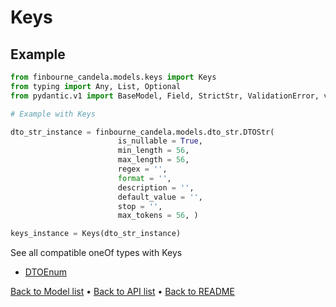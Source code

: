 # Keys

## Example

```python
from finbourne_candela.models.keys import Keys
from typing import Any, List, Optional
from pydantic.v1 import BaseModel, Field, StrictStr, ValidationError, validator

# Example with Keys 

dto_str_instance = finbourne_candela.models.dto_str.DTOStr(
                        is_nullable = True, 
                        min_length = 56, 
                        max_length = 56, 
                        regex = '', 
                        format = '', 
                        description = '', 
                        default_value = '', 
                        stop = '', 
                        max_tokens = 56, )

keys_instance = Keys(dto_str_instance)

```
See all compatible oneOf types with Keys


 * [DTOEnum](./DTOEnum.md)

[Back to Model list](../README.md#documentation-for-models) &#8226; [Back to API list](../README.md#documentation-for-api-endpoints) &#8226; [Back to README](../README.md)

